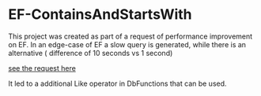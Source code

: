 # EF-ContainsAndStartsWith

This project was created as part of a request of performance improvement on EF. In an edge-case of EF a slow query is generated, while there is an alternative ( difference of 10 seconds vs 1 second)

[see the request here](https://github.com/aspnet/EntityFramework6/issues/115)

It led to a additional Like operator in DbFunctions that can be used.


